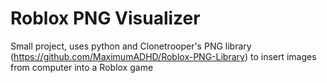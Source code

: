 # Roblox PNG Visualizer

Small project, uses python and Clonetrooper's PNG library (https://github.com/MaximumADHD/Roblox-PNG-Library) to insert images from computer into a Roblox game
 
